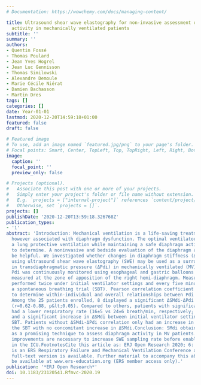 ```yaml
---
# Documentation: https://wowchemy.com/docs/managing-content/

title: Ultrasound shear wave elastography for non-invasive assessment of diaphragm
  activity in mechanically ventilated patients
subtitle: ''
summary: ''
authors:
- Quentin Fossé
- Thomas Poulard
- Jean Yves Hogrel
- Jean Luc Gennisson
- Thomas Similowski
- Alexandre Demoule
- Marie Cécile Niérat
- Damien Bachasson
- Martin Dres
tags: []
categories: []
date: Year-01-01
lastmod: 2020-12-20T14:59:18+01:00
featured: false
draft: false

# Featured image
# To use, add an image named `featured.jpg/png` to your page's folder.
# Focal points: Smart, Center, TopLeft, Top, TopRight, Left, Right, BottomLeft, Bottom, BottomRight.
image:
  caption: ''
  focal_point: ''
  preview_only: false

# Projects (optional).
#   Associate this post with one or more of your projects.
#   Simply enter your project's folder or file name without extension.
#   E.g. `projects = ["internal-project"]` references `content/project/deep-learning/index.md`.
#   Otherwise, set `projects = []`.
projects: []
publishDate: '2020-12-20T13:59:18.326768Z'
publication_types:
- '1'
abstract: 'Introduction: Mechanical ventilation is a life-saving treatment that is
  however associated with diaphragm dysfunction. The optimal ventilator settings providing
  a lung protective ventilation while maintaining a safe diaphragm activity are difficult
  to determine. A noninvasive and bedside evaluation of the diaphragm activity could
  be helpful. We investigated whether changes in diaphragm stiffness (ΔSMdi) assessed
  using ultrasound shear wave elastography (SWE) may be used as a surrogate of changes
  in transdiaphragmatic pressure (ΔPdi) in mechanically ventilated (MV) patients.Methods:
  Pdi was continuously monitored using esophageal and gastric balloons and SMdi was
  measured at the zone of apposition of the right hemi-diaphragm. Measurements were
  performed twice under initial ventilator settings and every five minutes during
  a spontaneous breathing trial (SBT). Pearson correlation coefficient (r) were used
  to determine within-individual and overall relationships between Pdi and SMdi.Results:
  Among the 25 patients enrolled, 8 displayed a significant ΔSMdi-ΔPdi correlation
  (r=0.62-0.88, p&lt;0.05). Compared to others, patients with significant correlations
  had a lower respiratory rate (16±5 vs 24±6 breath/min, respectively; p&lt;0.01)
  and a significant increase in ΔSMdi between initial ventilator settings and the
  SBT. Patients without ΔSMdi-ΔPdi correlation only had an increase in ΔPdi during
  the SBT with no concomitant increase in ΔSMdi.Conclusion: SMdi obtained by SWE appears
  as a promising technique to assess diaphragm activity in MV patients. Technological
  improvements are necessary to increase SWE sampling rate before enabling its generalization
  in the ICU.FootnotesCite this article as: ERJ Open Research 2020; 6: Suppl. 4, 19.This
  is an ERS Respiratory Failure and Mechanical Ventilation Conference abstract. No
  full-text version is available. Further material to accompany this abstract may
  be available at www.ers-education.org (ERS member access only).'
publication: '*ERJ Open Research*'
doi: 10.1183/23120541.Rfmvc-2020.19
---
```

